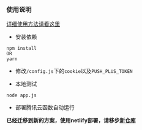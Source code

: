 ### 使用说明

[详细使用方法请看这里](https://juejin.cn/post/7021027165294559245)

+ 安装依赖

```
npm install
OR
yarn
```

+ 修改`/config.js`下的`cookie`以及`PUSH_PLUS_TOKEN`

+ 本地测试

```
node app.js
```

+ 部署腾讯云函数自动运行

**已经迁移到新的方案，使用netlify部署，请移步[新仓库](https://github.com/phy-lei/netlify_juejin_auto)**
